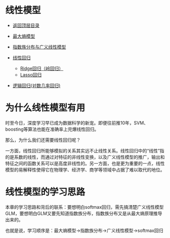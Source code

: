 # 线性模型

* [返回顶层目录](../../README.md#目录)

- [最大熵模型](maximum-entropy-model.md)
- [指数族分布与广义线性模型](exponential-family-distribution-and-generalized-linear-model.md)


- [线性回归](linear-regression.md)
  - [Ridge回归（岭回归）](linear-regression.md#Ridge回归（岭回归）)
  - [Lasso回归](linear-regression.md#Lasso回归)
- [逻辑回归(对数几率回归)](logistic-regression.md)

# 为什么线性模型有用

时至今日，深度学习早已成为数据科学的新宠。即便往前推10年，SVM、boosting等算法也能在准确率上完爆线性回归。 

那么，为什么我们还需要线性回归呢？

一方面，线性回归所能够模拟的关系其实远不止线性关系。线性回归中的“线性”指的是系数的线性，而通过对特征的非线性变换，以及广义线性模型的推广，输出和特征之间的函数关系可以是高度非线性的。另一方面，也是更为重要的一点，线性模型的易解释性使得它在物理学、经济学、商学等领域中占据了难以取代的地位。

# 线性模型的学习思路

本章的学习思路和背后的联系：要想明白softmax回归，需先搞清楚广义线性模型GLM，要想明白GLM又要先知道指数族分布，指数族分布又是从最大熵原理推导出来的。

也就是说，学习顺序是：最大熵模型->指数族分布->广义线性模型->softmax回归





